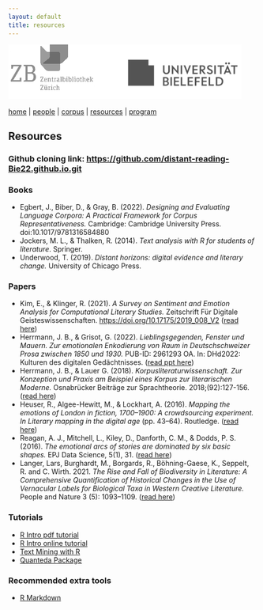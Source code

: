 ```yaml
---
layout: default
title: resources
---
```


![](images/header3.png)

[home](index.md) | [people](people.md) | [corpus](corpus.md) | [resources](resources.md) | [program](program.md)

## Resources

### Github cloning link: https://github.com/distant-reading-Bie22.github.io.git

### Books
- Egbert, J., Biber, D., & Gray, B. (2022). _Designing and Evaluating Language Corpora: A Practical Framework for Corpus Representativeness._ Cambridge: Cambridge University Press. doi:10.1017/9781316584880
- Jockers, M. L., & Thalken, R. (2014). _Text analysis with R for students of literature_. Springer. 
- Underwood, T. (2019). _Distant horizons: digital evidence and literary change._ University of Chicago Press.

### Papers
- Kim, E., & Klinger, R. (2021). _A Survey on Sentiment and Emotion Analysis for Computational Literary Studies._ Zeitschrift Für Digitale Geisteswissenschaften. https://doi.org/10.17175/2019_008_V2 ([read here](https://zfdg.de/2019_008))
- Herrmann, J. B., & Grisot, G. (2022). _Lieblingsgegenden, Fenster und Mauern. Zur emotionalen Enkodierung von Raum in Deutschschweizer Prosa zwischen 1850 und 1930._ PUB-ID: 2961293 OA. In: DHd2022: Kulturen des digitalen Gedächtnisses. ([read ppt here](resources/Herrmann_Grisot_dhd2022.pdf))
- Herrmann, J. B., & Lauer G. (2018). _Korpusliteraturwissenschaft. Zur Konzeption und Praxis am Beispiel eines Korpus zur literarischen Moderne._ Osnabrücker Beiträge zur Sprachtheorie. 2018;(92):127-156. ([read here](resources/Herrmann_Lauer_2018.pdf))
- Heuser, R., Algee-Hewitt, M., & Lockhart, A. (2016). _Mapping the emotions of London in fiction, 1700–1900: A crowdsourcing experiment. In Literary mapping in the digital age_ (pp. 43–64). Routledge. ([read here](resources/Heuser_2016.pdf))
- Reagan, A. J., Mitchell, L., Kiley, D., Danforth, C. M., & Dodds, P. S. (2016). _The emotional arcs of stories are dominated by six basic shapes._ EPJ Data Science, 5(1), 31. ([read here](resources/Reagan_2016.pdf))
- Langer, Lars, Burghardt, M., Borgards, R., Böhning-Gaese, K., Seppelt, R. and C. Wirth. 2021. _The Rise and Fall of Biodiversity in Literature: A Comprehensive Quantification of Historical Changes in the Use of Vernacular Labels for Biological Taxa in Western Creative Literature._ People and Nature 3 (5): 1093–1109. ([read here](https://besjournals.onlinelibrary.wiley.com/doi/10.1002/pan3.10256))


### Tutorials
- [R Intro pdf tutorial](resources/R_RStudio_Basics.pdf)
- [R Intro online tutorial](https://moderndive.netlify.app/1-getting-started.html)
- [Text Mining with R](https://www.tidytextmining.com/)
- [Quanteda Package](https://tutorials.quanteda.io/)

### Recommended extra tools
- [R Markdown](https://bookdown.org/yihui/rmarkdown/)
